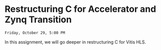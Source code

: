 # Restructuring C for Accelerator and Zynq Transition

```{admonition} Due
Friday, October 29, 5:00 PM
```
In this assignment, we will go deeper in restructuring C for Vitis HLS.